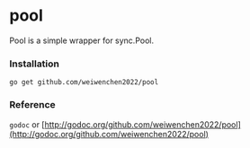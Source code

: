 # pool

Pool is a simple wrapper for sync.Pool.

### Installation

`go get github.com/weiwenchen2022/pool`

### Reference

`godoc` or [http://godoc.org/github.com/weiwenchen2022/pool](http://godoc.org/github.com/weiwenchen2022/pool)
